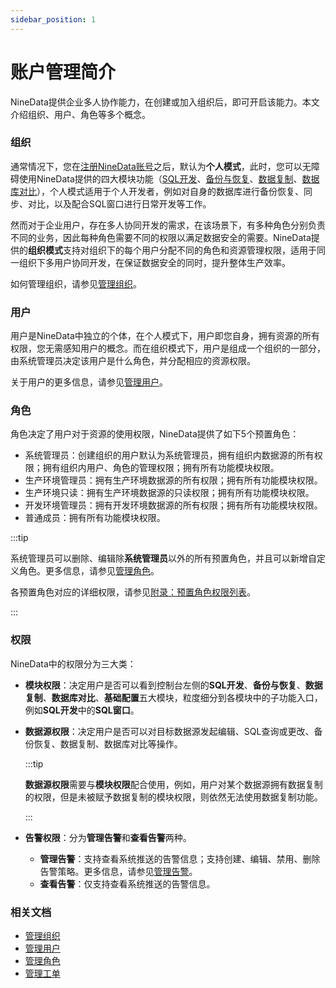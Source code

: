 ```yaml
---
sidebar_position: 1
---
```




# 账户管理简介

NineData提供企业多人协作能力，在创建或加入组织后，即可开启该能力。本文介绍组织、用户、角色等多个概念。

### <span id="organization">组织</span>

通常情况下，您在[注册NineData账号](../quick_start.md#步骤一注册NineData账号)之后，默认为**个人模式**，此时，您可以无障碍使用NineData提供的四大模块功能（[SQL开发](/sqldev/intro_sqldev.md)、[备份与恢复](/backup_and_restore/intro_back.md)、[数据复制](/replication/intro_repli.md)、[数据库对比](/compare/intro_comp.md)），个人模式适用于个人开发者，例如对自身的数据库进行备份恢复、同步、对比，以及配合SQL窗口进行日常开发等工作。

然而对于企业用户，存在多人协同开发的需求，在该场景下，有多种角色分别负责不同的业务，因此每种角色需要不同的权限以满足数据安全的需要。NineData提供的**组织模式**支持对组织下的每个用户分配不同的角色和资源管理权限，适用于同一组织下多用户协同开发，在保证数据安全的同时，提升整体生产效率。

如何管理组织，请参见[管理组织](manage_organization.md)。

### <span id="user">用户</span>

用户是NineData中独立的个体，在个人模式下，用户即您自身，拥有资源的所有权限，您无需感知用户的概念。而在组织模式下，用户是组成一个组织的一部分，由系统管理员决定该用户是什么角色，并分配相应的资源权限。

关于用户的更多信息，请参见[管理用户](manage_user.md)。

### <span id="role">角色</span>

角色决定了用户对于资源的使用权限，NineData提供了如下5个预置角色：

- 系统管理员：创建组织的用户默认为系统管理员，拥有组织内数据源的所有权限；拥有组织内用户、角色的管理权限；<!--拥有查看审计日志（用户行为记录）的权限；-->拥有所有功能模块权限。
- 生产环境管理员：拥有生产环境数据源的所有权限；拥有所有功能模块权限。
- 生产环境只读：拥有生产环境数据源的只读权限；拥有所有功能模块权限。
- 开发环境管理员：拥有开发环境数据源的所有权限；拥有所有功能模块权限。
- 普通成员：拥有所有功能模块权限。

:::tip

系统管理员可以删除、编辑除**系统管理员**以外的所有预置角色，并且可以新增自定义角色。更多信息，请参见[管理角色](manage_role.md)。

各预置角色对应的详细权限，请参见[附录：预置角色权限列表](manage_role.md#role_list)。

:::

### <span id="permission">权限</span>

NineData中的权限分为三大类：

- **模块权限**：决定用户是否可以看到控制台左侧的**SQL开发**、**备份与恢复**、**数据复制**、**数据库对比**、**基础配置**五大模块，粒度细分到各模块中的子功能入口，例如**SQL开发**中的**SQL窗口**。

- **数据源权限**：决定用户是否可以对目标数据源发起编辑、SQL查询或更改、备份恢复、数据复制、数据库对比等操作。

  :::tip

  **数据源权限**需要与**模块权限**配合使用，例如，用户对某个数据源拥有数据复制的权限，但是未被赋予数据复制的模块权限，则依然无法使用数据复制功能。

  :::

- **告警权限**：分为**管理告警**和**查看告警**两种。
  
  - **管理告警**：支持查看系统推送的告警信息；支持创建、编辑、禁用、删除告警策略。更多信息，请参见[管理告警](../alart/intro.md)。
  - **查看告警**：仅支持查看系统推送的告警信息。

### 相关文档

- [管理组织](manage_organization.md)
- [管理用户](manage_user.md)
- [管理角色](manage_role.md)
- [管理工单](manage_workorder.md)
